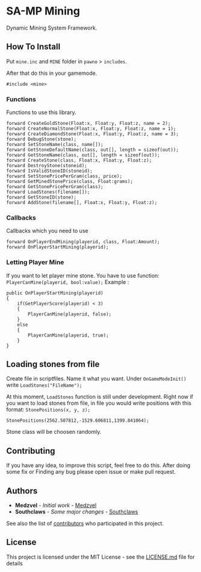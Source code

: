 # SA-MP Mining

Dynamic Mining System Framework.

## How To Install

Put `mine.inc` and `MINE` folder in `pawno` > `includes`.

After that do this in your gamemode.

```pawn
#include <mine>
```

### Functions

Functions to use this library.

```pawn
forward CreateGoldStone(Float:x, Float:y, Float:z, name = 2);
forward CreateNormalStone(Float:x, Float:y, Float:z, name = 1);
forward CreateDiamondStone(Float:x, Float:y, Float:z, name = 3);
forward DebugStone(stone);
forward SetStoneName(class, name[]);
forward GetStoneDefaultName(class, out[], length = sizeof(out));
forward GetStoneName(class, out[], length = sizeof(out));
forward CreateStone(class, Float:x, Float:y, Float:z);
forward DestroyStone(stoneid);
forward IsValidStoneID(stoneid);
forward SetStonePricePerGram(class, price);
forward GetMinedStonePrice(class, Float:grams);
forward GetStonePricePerGram(class);
forward LoadStones(filename[]);
forward GetStoneID(stone);
forward AddStone(filename[], Float:x, Float:y, Float:z);
```

### Callbacks

Callbacks which you need to use

```pawn
forward OnPlayerEndMining(playerid, class, Float:Amount);
forward OnPlayerStartMining(playerid);
```

### Letting Player Mine

If you want to let player mine stone. You have to use function: `PlayerCanMine(playerid, bool:value);`
Example :

```pawn
public OnPlayerStartMining(playerid)
{
    if(GetPlayerScore(playerid) < 3)
    {
        PlayerCanMine(playerid, false);
    }
    else
    {
        PlayerCanMine(playerid, true);
    }
}
```

## Loading stones from file

Create file in scriptfiles. Name it what you want. Under `OnGameModeInit()` write `LoadStones("FileName");`

At this moment, `LoadStones` function is still under development. Right now if you want to load stones from file, in file you would write positions with this format: `StonePositions(x, y, z);`

```pawn
StonePositions(2562.507812,-1529.606811,1399.841064);
```

Stone class will be choosen randomly.

## Contributing

If you have any idea, to improve this script, feel free to do this. After doing some fix or Finding any bug please open issue or make pull request.

## Authors

* **Medzvel** - _Initial work_ - [Medzvel](https://github.com/medzvel)
* **Southclaws** - _Some major changes_ - [Southclaws](https://github.com/Southclaws)

See also the list of [contributors](https://github.com/medzvel/SA-MP-Mining/graphs/contributors) who participated in this project.

## License

This project is licensed under the MIT License - see the [LICENSE.md](LICENSE.md) file for details
